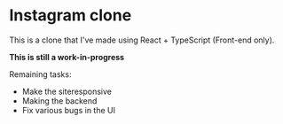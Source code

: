 # Instagram clone

This is a clone that I've made using React + TypeScript (Front-end only).

**This is still a work-in-progress**

Remaining tasks:

- Make the siteresponsive
- Making the backend
- Fix various bugs in the UI